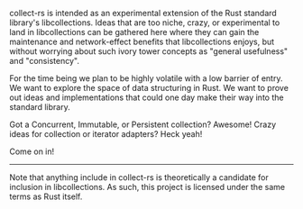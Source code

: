collect-rs is intended as an experimental extension of the Rust standard library's
libcollections. Ideas that are too niche, crazy, or experimental to land in libcollections
can be gathered here where they can gain the maintenance and network-effect benefits that
libcollections enjoys, but without worrying about such ivory tower concepts as
"general usefulness" and "consistency".

For the time being we plan to be highly volatile with a low barrier of entry. We want to
explore the space of data structuring in Rust. We want to prove out ideas and implementations
that could one day make their way into the standard library.

Got a Concurrent, Immutable, or Persistent collection? Awesome! Crazy ideas for collection or
iterator adapters? Heck yeah!

Come on in!

-----------

Note that anything include in collect-rs is theoretically a candidate for inclusion in
libcollections. As such, this project is licensed under the same terms as Rust itself.
